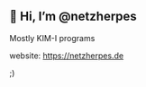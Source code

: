 ## 👋 Hi, I’m @netzherpes

Mostly KIM-I programs

website: https://netzherpes.de

;)

<!---
netzherpes/netzherpes is a ✨ special ✨ repository because its `README.md` (this file) appears on your GitHub profile.
You can click the Preview link to take a look at your changes.
--->


